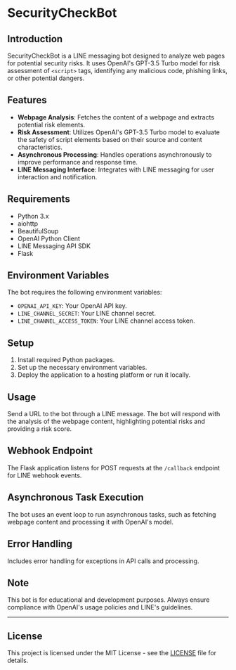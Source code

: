 # SecurityCheckBot

## Introduction
SecurityCheckBot is a LINE messaging bot designed to analyze web pages for potential security risks. It uses OpenAI's GPT-3.5 Turbo model for risk assessment of `<script>` tags, identifying any malicious code, phishing links, or other potential dangers.

## Features
- **Webpage Analysis**: Fetches the content of a webpage and extracts potential risk elements.
- **Risk Assessment**: Utilizes OpenAI's GPT-3.5 Turbo model to evaluate the safety of script elements based on their source and content characteristics.
- **Asynchronous Processing**: Handles operations asynchronously to improve performance and response time.
- **LINE Messaging Interface**: Integrates with LINE messaging for user interaction and notification.

## Requirements
- Python 3.x
- aiohttp
- BeautifulSoup
- OpenAI Python Client
- LINE Messaging API SDK
- Flask

## Environment Variables
The bot requires the following environment variables:
- `OPENAI_API_KEY`: Your OpenAI API key.
- `LINE_CHANNEL_SECRET`: Your LINE channel secret.
- `LINE_CHANNEL_ACCESS_TOKEN`: Your LINE channel access token.

## Setup
1. Install required Python packages.
2. Set up the necessary environment variables.
3. Deploy the application to a hosting platform or run it locally.

## Usage
Send a URL to the bot through a LINE message. The bot will respond with the analysis of the webpage content, highlighting potential risks and providing a risk score.

## Webhook Endpoint
The Flask application listens for POST requests at the `/callback` endpoint for LINE webhook events.

## Asynchronous Task Execution
The bot uses an event loop to run asynchronous tasks, such as fetching webpage content and processing it with OpenAI's model.

## Error Handling
Includes error handling for exceptions in API calls and processing.

## Note
This bot is for educational and development purposes. Always ensure compliance with OpenAI's usage policies and LINE's guidelines.

---

## License
This project is licensed under the MIT License - see the [LICENSE](LICENSE) file for details.


